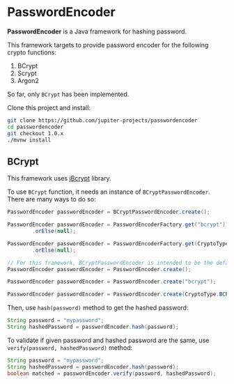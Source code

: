 # PasswordEncoder
**PasswordEncoder** is a Java framework for hashing password.

This framework targets to provide password encoder for the following crypto functions:
1. BCrypt
2. Scrypt
3. Argon2

So far, only `BCrypt` has been implemented.

Clone this project and install:

```bash
git clone https://github.com/jupiter-projects/passwordencoder
cd passwordencoder
git checkout 1.0.x
./mvnw install
```

## BCrypt

This framework uses [jBcrypt](http://www.mindrot.org/projects/jBCrypt/) library.

To use `BCrypt` function, it needs an instance of `BCryptPasswordEncoder`. There are many ways to do so:

```java
PasswordEncoder passwordEncoder = BCryptPasswordEncoder.create();
```
```java
PasswordEncoder passwordEncoder = PasswordEncoderFactory.get("bcrypt")
        .orElse(null);
```
```java
PasswordEncoder passwordEncoder = PasswordEncoderFactory.get(CryptoType.BCRYPT)
        .orElse(null);
```
```java
// For this framework, BCryptPasswordEncoder is intended to be the default password encoder
PasswordEncoder passwordEncoder = PasswordEncoder.create();
```
```java
PasswordEncoder passwordEncoder = PasswordEncoder.create("bcrypt");
```
```java
PasswordEncoder passwordEncoder = PasswordEncoder.create(CryptoType.BCRYPT);
```

Then, use `hash(password)` method to get the hashed password:

```java
String password = "mypassword";
String hashedPassword = passwordEncoder.hash(password);
```

To validate if given password and hashed password are the same, use `verify(password, hashedPassword)` method:
```java
String password = "mypassword";
String hashedPassword = passwordEncoder.hash(password);
boolean matched = passwordEncoder.verify(password, hashedPassword);
```
